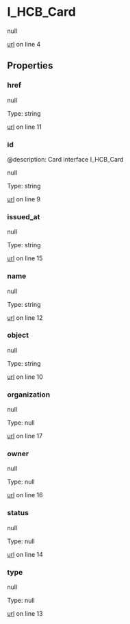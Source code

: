 # I_HCB_Card

null 

[url](https://github.com/devramsean0/hcb.js/blob/7ae7e11/src/api_schemas/card.ts#L4) on line 4  

## Properties
### href

null 

Type: string  

[url](https://github.com/devramsean0/hcb.js/blob/7ae7e11/src/api_schemas/card.ts#L11) on line 11  

### id
@description: Card interface
 I_HCB_Card 

null 

Type: string  

[url](https://github.com/devramsean0/hcb.js/blob/7ae7e11/src/api_schemas/card.ts#L9) on line 9  

### issued_at

null 

Type: string  

[url](https://github.com/devramsean0/hcb.js/blob/7ae7e11/src/api_schemas/card.ts#L15) on line 15  

### name

null 

Type: string  

[url](https://github.com/devramsean0/hcb.js/blob/7ae7e11/src/api_schemas/card.ts#L12) on line 12  

### object

null 

Type: string  

[url](https://github.com/devramsean0/hcb.js/blob/7ae7e11/src/api_schemas/card.ts#L10) on line 10  

### organization

null 

Type: null  

[url](https://github.com/devramsean0/hcb.js/blob/7ae7e11/src/api_schemas/card.ts#L17) on line 17  

### owner

null 

Type: null  

[url](https://github.com/devramsean0/hcb.js/blob/7ae7e11/src/api_schemas/card.ts#L16) on line 16  

### status

null 

Type: null  

[url](https://github.com/devramsean0/hcb.js/blob/7ae7e11/src/api_schemas/card.ts#L14) on line 14  

### type

null 

Type: null  

[url](https://github.com/devramsean0/hcb.js/blob/7ae7e11/src/api_schemas/card.ts#L13) on line 13  

